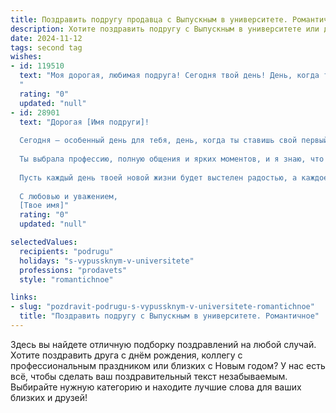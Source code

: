 ```yaml
---
title: Поздравить подругу продавца с Выпускным в университете. Романтичное
description: Хотите поздравить подругу с Выпускным в университете или другим праздником? Наш ИИ создаст незабываемое поздравление, а вы обязательно выделитесь среди других.  
date: 2024-11-12
tags: second tag
wishes:
- id: 119510
  text: "Моя дорогая, любимая подруга! Сегодня твой день! День, когда ты, сияющая, как утренняя звезда,  завершаешь свой университетский путь и открываешь новую, прекрасную главу своей жизни.  Пусть твой талант, твоя невероятная  способность находить подход к людям,  твоя  искренность и очарование,  с которыми ты будешь  профессионально  радовать своих клиентов, принесут тебе  успех и  радость в твоей карьере продавца.  Я желаю тебе  безграничного счастья,  любви,  ярких  впечатлений и исполнения всех самых заветных желаний!  С выпуском, моя дорогая!
  "
  rating: "0"
  updated: "null"
- id: 28901
  text: "Дорогая [Имя подруги]!
  
  Сегодня — особенный день для тебя, день, когда ты ставишь свой первый шаг в мир взрослых, уверенно выходя из стен университета. Поздравляю тебя с замечательным выпускным! Эта ступень открывает двери к новым возможностям и приключениям.
  
  Ты выбрала профессию, полную общения и ярких моментов, и я знаю, что в роли продавца ты сможешь подарить людям не только товары, но и немного тепла, улыбок и положительных эмоций. Твоя доброта и искренность обязательно найдут отклик в сердцах клиентов.
  
  Пусть каждый день твоей новой жизни будет выстелен радостью, а каждое начинание приносит только успех и удовлетворение. Я верю в тебя и уверен, что впереди у тебя много удивительных достижений!
  
  С любовью и уважением,
  [Твое имя]"
  rating: "0"
  updated: "null"

selectedValues:
  recipients: "podrugu"
  holidays: "s-vypussknym-v-universitete"
  professions: "prodavets"
  style: "romantichnoe"

links:
- slug: "pozdravit-podrugu-s-vypussknym-v-universitete-romantichnoe"
  title: "Поздравить подругу с Выпускным в университете. Романтичное"
---
```


Здесь вы найдете отличную подборку поздравлений на любой случай.
Хотите поздравить друга с днём рождения, коллегу с профессиональным праздником или близких с Новым годом? У нас есть всё, чтобы сделать ваш поздравительный текст незабываемым. Выбирайте нужную категорию и находите лучшие слова для ваших близких и друзей!
